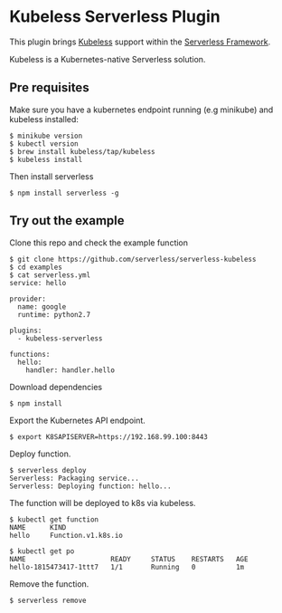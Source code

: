 # Kubeless Serverless Plugin

This plugin brings [Kubeless](https://github.com/kubeless/kubeless) support within the [Serverless Framework](https://github.com/serverless).

Kubeless is a Kubernetes-native Serverless solution.

## Pre requisites

Make sure you have a kubernetes endpoint running (e.g minikube) and kubeless installed: 
 
```
$ minikube version
$ kubectl version
$ brew install kubeless/tap/kubeless
$ kubeless install
```

Then install serverless
```
$ npm install serverless -g
```

## Try out the example

Clone this repo and check the example function
```
$ git clone https://github.com/serverless/serverless-kubeless
$ cd examples
$ cat serverless.yml
service: hello

provider:
  name: google
  runtime: python2.7

plugins:
  - kubeless-serverless

functions:
  hello:
    handler: handler.hello
```

Download dependencies
```
$ npm install
```

Export the Kubernetes API endpoint.
```
$ export K8SAPISERVER=https://192.168.99.100:8443
```

Deploy function.
```
$ serverless deploy
Serverless: Packaging service...
Serverless: Deploying function: hello...
```

The function will be deployed to k8s via kubeless.
```
$ kubectl get function
NAME      KIND
hello     Function.v1.k8s.io

$ kubectl get po
NAME                     READY     STATUS    RESTARTS   AGE
hello-1815473417-1ttt7   1/1       Running   0          1m
```

Remove the function.
```
$ serverless remove
```
